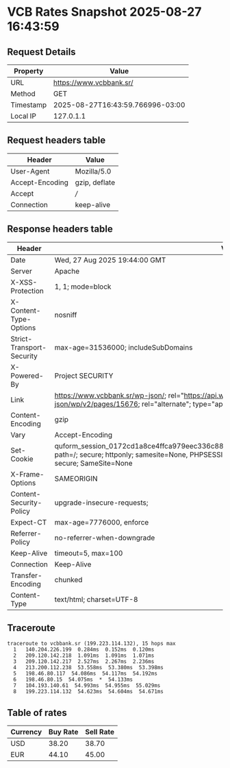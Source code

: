 # VCB Rates Snapshot 2025-08-27 16:43:59
## Request Details

| Property | Value |
|----------|-------|
| URL | https://www.vcbbank.sr/ |
| Method | GET |
| Timestamp | 2025-08-27T16:43:59.766996-03:00 |
| Local IP | 127.0.1.1 |
    
## Request headers table

| Header | Value |
|--------|-------|
| User-Agent | Mozilla/5.0 |
| Accept-Encoding | gzip, deflate |
| Accept | */* |
| Connection | keep-alive |

    
## Response headers table
| Header | Value |
|--------|-------|
| Date | Wed, 27 Aug 2025 19:44:00 GMT |
| Server | Apache |
| X-XSS-Protection | 1, 1; mode=block |
| X-Content-Type-Options | nosniff |
| Strict-Transport-Security | max-age=31536000; includeSubDomains |
| X-Powered-By | Project SECURITY |
| Link | <https://www.vcbbank.sr/wp-json/>; rel="https://api.w.org/", <https://www.vcbbank.sr/wp-json/wp/v2/pages/15676>; rel="alternate"; type="application/json", <https://www.vcbbank.sr/>; rel=shortlink |
| Content-Encoding | gzip |
| Vary | Accept-Encoding |
| Set-Cookie | quform_session_0172cd1a8ce4ffca979eec336c8836d5=cWCn8YMCoP1XhJvIlOPFp6cIqtsyyFsz4jx3zMlz; path=/; secure; httponly; samesite=None, PHPSESSID=7a7b8937544c90cebd89d5bfe45b5e2e; path=/; secure; SameSite=None |
| X-Frame-Options | SAMEORIGIN |
| Content-Security-Policy | upgrade-insecure-requests; |
| Expect-CT | max-age=7776000, enforce |
| Referrer-Policy | no-referrer-when-downgrade |
| Keep-Alive | timeout=5, max=100 |
| Connection | Keep-Alive |
| Transfer-Encoding | chunked |
| Content-Type | text/html; charset=UTF-8 |

## Traceroute 

```
traceroute to vcbbank.sr (199.223.114.132), 15 hops max
  1   140.204.226.199  0.284ms  0.152ms  0.120ms 
  2   209.120.142.218  1.091ms  1.091ms  1.071ms 
  3   209.120.142.217  2.527ms  2.267ms  2.236ms 
  4   213.200.112.238  53.558ms  53.380ms  53.398ms 
  5   198.46.80.117  54.086ms  54.117ms  54.192ms 
  6   198.46.80.15  54.075ms  *  54.133ms 
  7   104.193.140.61  54.993ms  54.955ms  55.029ms 
  8   199.223.114.132  54.623ms  54.604ms  54.671ms 

```


## Table of rates

| Currency | Buy Rate | Sell Rate |
|----------|----------|-----------|
| USD | 38.20 | 38.70 |
| EUR | 44.10 | 45.00 |
